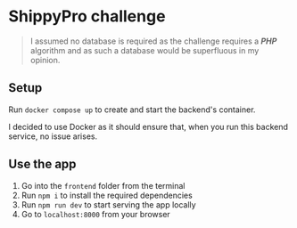 # ShippyPro challenge

> I assumed no database is required as the challenge requires a ***PHP*** algorithm
> and as such a database would be superfluous in my opinion.

## Setup

Run `docker compose up` to create and start the backend's container.

I decided to use Docker as it should ensure that, when you run this backend
service, no issue arises.

## Use the app

1. Go into the `frontend` folder from the terminal
2. Run `npm i` to install the required dependencies
3. Run `npm run dev` to start serving the app locally
4. Go to `localhost:8000` from your browser
